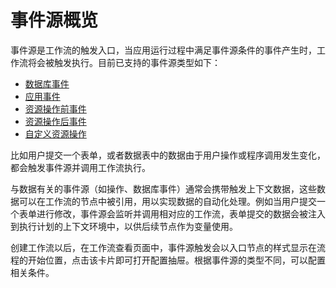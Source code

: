 # 事件源概览

事件源是工作流的触发入口，当应用运行过程中满足事件源条件的事件产生时，工作流将会被触发执行。目前已支持的事件源类型如下：

- [数据库事件](./set.md)
- [应用事件](./application.md)
- [资源操作前事件](./beforeOperation.md)
- [资源操作后事件](./afterOperation.md)
- [自定义资源操作](./customize.md)

比如用户提交一个表单，或者数据表中的数据由于用户操作或程序调用发生变化，都会触发事件源并调用工作流执行。

与数据有关的事件源（如操作、数据库事件）通常会携带触发上下文数据，这些数据可以在工作流的节点中被引用，用以实现数据的自动化处理。例如当用户提交一个表单进行修改，事件源会监听并调用相对应的工作流，表单提交的数据会被注入到执行计划的上下文环境中，以供后续节点作为变量使用。

创建工作流以后，在工作流查看页面中，事件源触发会以入口节点的样式显示在流程的开始位置，点击该卡片即可打开配置抽屉。根据事件源的类型不同，可以配置相关条件。
